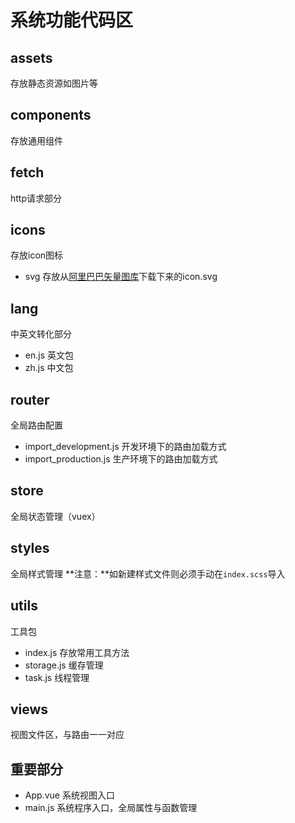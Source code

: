 # 系统功能代码区

## assets
存放静态资源如图片等

## components
存放通用组件

## fetch
http请求部分

## icons
存放icon图标
- svg 存放从[阿里巴巴矢量图库](http://www.iconfont.cn/)下载下来的icon.svg

## lang
中英文转化部分
- en.js 英文包
- zh.js 中文包

## router
全局路由配置
- import_development.js 开发环境下的路由加载方式
- import_production.js 生产环境下的路由加载方式

## store
全局状态管理（vuex）

## styles
全局样式管理
**注意：**如新建样式文件则必须手动在`index.scss`导入

## utils
工具包
- index.js 存放常用工具方法
- storage.js 缓存管理
- task.js 线程管理

## views
视图文件区，与路由一一对应

## 重要部分
- App.vue 系统视图入口
- main.js 系统程序入口，全局属性与函数管理
